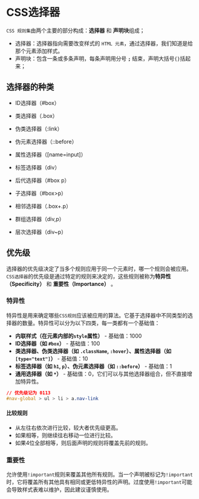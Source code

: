 # CSS选择器

`CSS 规则集`由两个主要的部分构成：**选择器** 和 **声明块**组成；

- 选择器：选择器指向需要改变样式的 `HTML 元素`，通过选择器，我们知道是给那个元素添加样式。
- 声明块：包含一条或多条声明，每条声明用分号 **`;`** 结束，声明大括号`{}`括起来；

## 选择器的种类

- ID选择器（#box）

- 类选择器（.box）

- 伪类选择器（:link）

- 伪元素选择器（::before）

- 属性选择器（[name=input]）

- 标签选择器（div）

- 后代选择器（#box p）

- 子选择器（#box>p）

- 相邻选择器（.box+.p）

- 群组选择器（div,p）

- 层次选择器（div~p）

  

## 优先级

选择器的优先级决定了当多个规则应用于同一个元素时，哪一个规则会被应用。`CSS选择器`的优先级是通过特定的规则来决定的，这些规则被称为**特异性（Specificity）** 和 **重要性（Importance）** 。

### 特异性

特异性是用来确定哪些`CSS规则`应该被应用的算法。它基于选择器中不同类型的选择器的数量。特异性可以分为以下四类，每一类都有一个基础值：

- **内联样式（在元素内部的`style`属性）**  - 基础值：1000
- **ID选择器（如 `#box`）**  - 基础值：100
- **类选择器、伪类选择器（如 `.className`, `:hover`）、属性选择器（如 `[type="text"]`）**  - 基础值：10
- **标签选择器（如 `h1`, `p`）、伪元素选择器（如 `::before`）**  - 基础值：1
- **通用选择器（如 `*`）**  - 基础值：0，它们可以与其他选择器组合，但不直接增加特异性。

``` css
// 优先级记为 0113
#nav-global > ul > li > a.nav-link
```

#### 比较规则

- 从左往右依次进行比较，较大者优先级更高。
- 如果相等，则继续往右移动一位进行比较。
- 如果4位全部相等，则后面声明的规则将覆盖先前的规则。

### 重要性

允许使用`!important`规则来覆盖其他所有规则。当一个声明被标记为`!important`时，它将覆盖所有其他具有相同或更低特异性的声明。过度使用`!important`可能会导致样式表难以维护，因此建议谨慎使用。

